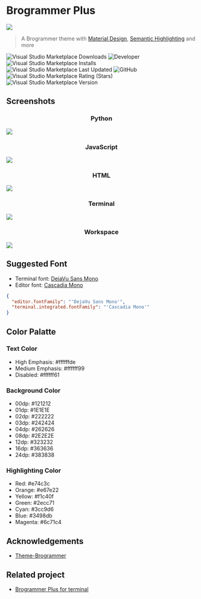 # Brogrammer Plus

[![](./icon.png)](https://marketplace.visualstudio.com/items?itemName=jackjyq.brogrammer-plus)

> A Brogrammer theme with [Material Design](https://material.io/design/color/dark-theme.html), [Semantic Highlighting](https://code.visualstudio.com/api/language-extensions/semantic-highlight-guide) and more

![Visual Studio Marketplace Downloads](https://img.shields.io/visual-studio-marketplace/d/jackjyq.brogrammer-plus?color=%23e74c3c&style=for-the-badge)
![Developer](https://img.shields.io/badge/Developer-Jack%20Jiang-%23e67e22?style=for-the-badge)
![Visual Studio Marketplace Installs](https://img.shields.io/visual-studio-marketplace/i/jackjyq.brogrammer-plus?color=%23f1c40f&style=for-the-badge)
![Visual Studio Marketplace Last Updated](https://img.shields.io/visual-studio-marketplace/last-updated/jackjyq.brogrammer-plus?color=%232ecc71&style=for-the-badge)
![GitHub](https://img.shields.io/github/license/jackjyq/vscode-theme-brogrammer-plus?color=%233cc9d6&style=for-the-badge)
![Visual Studio Marketplace Rating (Stars)](https://img.shields.io/visual-studio-marketplace/stars/jackjyq.brogrammer-plus?color=%233498db&style=for-the-badge)
![Visual Studio Marketplace Version](https://img.shields.io/visual-studio-marketplace/v/jackjyq.brogrammer-plus?color=%236c71c4&style=for-the-badge)

## Screenshots

<h3 align="center">Python</h3>

![](./img/python.png)

<h3 align="center">JavaScript</h3>

![](./img/javascript.png)

<h3 align="center">HTML</h3>

![](./img/html.png)

<h3 align="center">Terminal</h3>

![](./img/terminal.png)

<h3 align="center">Workspace</h3>

![](./img/workspace.png)

## Suggested Font

- Terminal font: [DejaVu Sans Mono](https://dejavu-fonts.github.io/Download.html)
- Editor font: [Cascadia Mono](https://github.com/microsoft/cascadia-code/releases)

```json
{
  "editor.fontFamily": "'DejaVu Sans Mono'",
  "terminal.integrated.fontFamily": "'Cascadia Mono'"
}
```

## Color Palatte

### Text Color

- High Emphasis: #ffffffde
- Medium Emphasis: #ffffff99
- Disabled: #ffffff61

### Background Color

- 00dp: #121212
- 01dp: #1E1E1E
- 02dp: #222222
- 03dp: #242424
- 04dp: #262626
- 08dp: #2E2E2E
- 12dp: #323232
- 16dp: #363636
- 24dp: #383838

### Highlighting Color

- Red: #e74c3c
- Orange: #e67e22
- Yellow: #f1c40f
- Green: #2ecc71
- Cyan: #3cc9d6
- Blue: #3498db
- Magenta: #6c71c4

## Acknowledgements

- [Theme-Brogrammer](https://github.com/gerane/VSCodeThemes/tree/master/gerane.Theme-Brogrammer)

## Related project

- [Brogrammer Plus for terminal](https://github.com/jackjyq/iTerm2-Color-Schemes)
